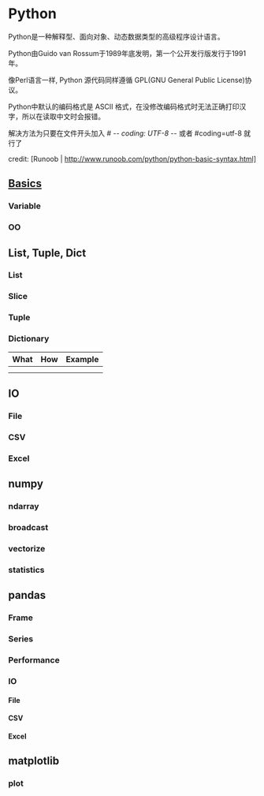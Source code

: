 # Python #
Python是一种解释型、面向对象、动态数据类型的高级程序设计语言。

Python由Guido van Rossum于1989年底发明，第一个公开发行版发行于1991年。

像Perl语言一样, Python 源代码同样遵循 GPL(GNU General Public License)协议。

 Python中默认的编码格式是 ASCII 格式，在没修改编码格式时无法正确打印汉字，所以在读取中文时会报错。

解决方法为只要在文件开头加入 # -*- coding: UTF-8 -*- 或者 #coding=utf-8 就行了 

credit: [Runoob | http://www.runoob.com/python/python-basic-syntax.html]


## [Basics](Basics) ##

### Variable ###

### OO ###

## List, Tuple, Dict ##
### List ###

### Slice ###

### Tuple ###

### Dictionary ###
|	What		|		How			|			Example		|
|	---			|		---			| ---					|
|				|					|						|
|				|					|						|

## IO ##

### File ###

### CSV ###

### Excel ###

## numpy ##

### ndarray ###

### broadcast ###

### vectorize ###

### statistics ###


## pandas ##

### Frame ###

### Series ###

### Performance ###



### IO ###

#### File ####

#### CSV ####

#### Excel ####


## matplotlib ##

### plot ###

